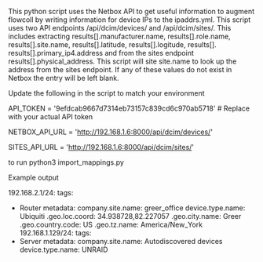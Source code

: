 This python script uses the Netbox API to get useful information to augment flowcoll by writing information for device IPs to the ipaddrs.yml. This script uses two API endpoints /api/dcim/devices/ and /api/dcim/sites/. This includes extracting results[].manufacturer.name, results[].role.name, results[].site.name, results[].latitude, results[].logitude, results[]. results[].primary_ip4.address and from the sites endpoint results[].physical_address. This script will site site.name to look up the address from the sites endpoint. If any of these values do not exist in Netbox the entry will be left blank. 

Update the following in the script to match your environment 

API_TOKEN = '9efdcab9667d7314eb73157c839cd6c970ab5718'  # Replace with your actual API token

NETBOX_API_URL = 'http://192.168.1.6:8000/api/dcim/devices/'

SITES_API_URL = 'http://192.168.1.6:8000/api/dcim/sites/'

to run
python3 import_mappings.py

Example output

192.168.2.1/24:
  tags:
  - Router
  metadata:
    company.site.name: greer_office
    device.type.name: Ubiquiti
    .geo.loc.coord: 34.938728,82.227057
    .geo.city.name: Greer
    .geo.country.code: US
    .geo.tz.name: America/New_York
192.168.1.129/24:
  tags:
  - Server
  metadata:
    company.site.name: Autodiscovered devices
    device.type.name: UNRAID
